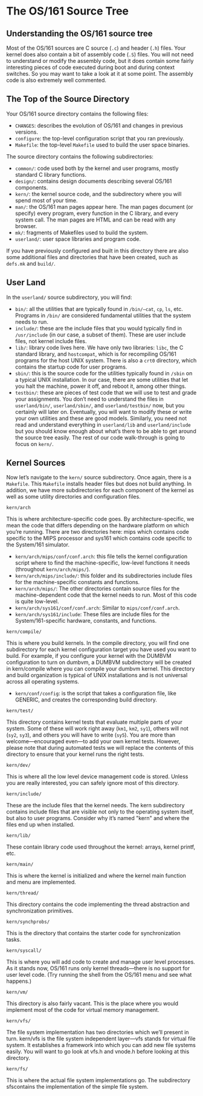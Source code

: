 # The OS/161 Source Tree
 

## Understanding the OS/161 source tree


Most of the OS/161 sources are C source (`.c`) and header (`.h`) files. Your kernel does also contain a bit of assembly code (`.S`) files. You will not need to understand or modify the assembly code, but it does contain some fairly interesting pieces of code executed during boot and during context switches. So you may want to take a look at it at some point. The assembly code is also extremely well commented.

## The Top of the Source Directory
Your OS/161 source directory contains the following files:

- `CHANGES`: describes the evolution of OS/161 and changes in previous versions.
- `configure`: the top-level configuration script that you ran previously.
- `Makefile`: the top-level `Makefile` used to build the user space binaries.

The source directory contains the following subdirectories:

- `common/`: code used both by the kernel and user programs, mostly standard C library functions.
- `design/`: contains design documents describing several OS/161 components.
- `kern/`: the kernel source code, and the subdirectory where you will spend most of your time.
- `man/`: the OS/161 man pages appear here. The man pages document (or specify) every program, every function in the C library, and every system call. The man pages are HTML and can be read with any browser.
- `mk/`: fragments of Makefiles used to build the system.
- `userland/`: user space libraries and program code.
  
If you have previously configured and built in this directory there are also some additional files and directories that have been created, such as `defs.mk` and `build/`.

## User Land
In the `userland/` source subdirectory, you will find:

- `bin/`: all the utilities that are typically found in `/bin/—cat`, `cp`, `ls`, etc. Programs in `/bin/` are considered fundamental utilities that the system needs to run.
- `include/`: these are the include files that you would typically find in `/usr/include` (in our case, a subset of them). These are user include files, not kernel include files.
- `lib/`: library code lives here. We have only two libraries: `libc`, the C standard library, and `hostcompat`, which is for recompiling OS/161 programs for the host UNIX system. There is also a `crt0` directory, which contains the startup code for user programs.
- `sbin/`: this is the source code for the utilities typically found in `/sbin` on a typical UNIX installation. In our case, there are some utilities that let you halt the machine, power it off, and reboot it, among other things.
- `testbin/`: these are pieces of test code that we will use to test and grade your assignments.
You don’t need to understand the files in `userland/bin/`, `userland/sbin/`, and `userland/testbin/` now, but you certainly will later on. Eventually, you will want to modify these or write your own utilities and these are good models. Similarly, you need not read and understand everything in `userland/lib` and `userland/include` but you should know enough about what’s there to be able to get around the source tree easily. The rest of our code walk-through is going to focus on `kern/`.

## Kernel Sources
Now let’s navigate to the `kern/` source subdirectory. Once again, there is a `Makefile`. This `Makefile` installs header files but does not build anything. In addition, we have more subdirectories for each component of the kernel as well as some utility directories and configuration files.

`kern/arch`

This is where architecture-specific code goes. By architecture-specific, we mean the code that differs depending on the hardware platform on which you’re running. There are two directories here: mips which contains code specific to the MIPS processor and sys161 which contains code specific to the System/161 simulator.

- `kern/arch/mips/conf/conf.arch`: this file tells the kernel configuration script where to find the machine-specific, low-level functions it needs (throughout `kern/arch/mips/`).
- `kern/arch/mips/include/`: this folder and its subdirectories include files for the machine-specific constants and functions.
- `kern/arch/mips/`: The other directories contain source files for the machine-dependent code that the kernel needs to run. Most of this code is quite low-level.
- `kern/arch/sys161/conf/conf.arch`: Similar to `mips/conf/conf.arch`.
- `kern/arch/sys161/include`: These files are include files for the System/161-specific hardware, constants, and functions.
  
`kern/compile/`

This is where you build kernels. In the compile directory, you will find one subdirectory for each kernel configuration target you have used you want to build. For example, if you configure your kernel with the DUMBVM configuration to turn on dumbvm, a DUMBVM subdirectory will be created in kern/compile where you can compile your dumbvm kernel. This directory and build organization is typical of UNIX installations and is not universal across all operating systems.

- `kern/conf/config`: is the script that takes a configuration file, like GENERIC, and creates the corresponding build directory.
  
`kern/test/`

This directory contains kernel tests that evaluate multiple parts of your system. Some of these will work right away (`km1`, `km2`, `sy1`), others will not (`sy2`, `sy3`), and others you will have to write (`sy5`). You are more than welcome—encouraged even—to add your own kernel tests. However, please note that during automated tests we will replace the contents of this directory to ensure that your kernel runs the right tests.

`kern/dev/`

This is where all the low level device management code is stored. Unless you are really interested, you can safely ignore most of this directory.

`kern/include/`

These are the include files that the kernel needs. The kern subdirectory contains include files that are visible not only to the operating system itself, but also to user programs. Consider why it’s named "kern" and where the files end up when installed.

`kern/lib/`

These contain library code used throughout the kernel: arrays, kernel printf, etc.

`kern/main/`

This is where the kernel is initialized and where the kernel main function and menu are implemented.

`kern/thread/`

This directory contains the code implementing the thread abstraction and synchronization primitives.

`kern/synchprobs/`

This is the directory that contains the starter code for synchronization tasks.

`kern/syscall/`

This is where you will add code to create and manage user level processes. As it stands now, OS/161 runs only kernel threads—there is no support for user level code. (Try running the shell from the OS/161 menu and see what happens.)

`kern/vm/`

This directory is also fairly vacant. This is the place where you would implement most of the code for virtual memory management.

`kern/vfs/`

The file system implementation has two directories which we’ll present in turn. kern/vfs is the file system independent layer—vfs stands for virtual file system. It establishes a framework into which you can add new file systems easily. You will want to go look at vfs.h and vnode.h before looking at this directory.

`kern/fs/`

This is where the actual file system implementations go. The subdirectory sfscontains the implementation of the simple file system.

